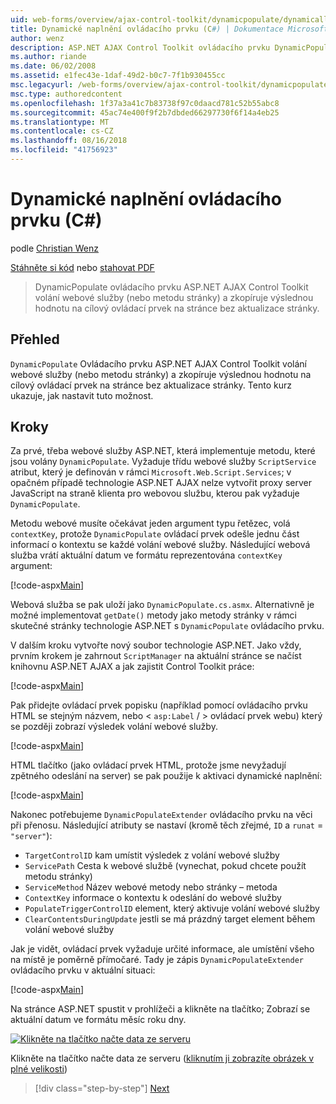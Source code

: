 ```yaml
---
uid: web-forms/overview/ajax-control-toolkit/dynamicpopulate/dynamically-populating-a-control-cs
title: Dynamické naplnění ovládacího prvku (C#) | Dokumentace Microsoftu
author: wenz
description: ASP.NET AJAX Control Toolkit ovládacího prvku DynamicPopulate volání webové služby (nebo metodu stránky) a vyplní výsledné hodnoty do cílového ovládacího prvku na t...
ms.author: riande
ms.date: 06/02/2008
ms.assetid: e1fec43e-1daf-49d2-b0c7-7f1b930455cc
msc.legacyurl: /web-forms/overview/ajax-control-toolkit/dynamicpopulate/dynamically-populating-a-control-cs
msc.type: authoredcontent
ms.openlocfilehash: 1f37a3a41c7b83738f97c0daacd781c52b55abc8
ms.sourcegitcommit: 45ac74e400f9f2b7dbded66297730f6f14a4eb25
ms.translationtype: MT
ms.contentlocale: cs-CZ
ms.lasthandoff: 08/16/2018
ms.locfileid: "41756923"
---
```

<a name="dynamically-populating-a-control-c"></a>Dynamické naplnění ovládacího prvku (C#)
====================
podle [Christian Wenz](https://github.com/wenz)

[Stáhněte si kód](http://download.microsoft.com/download/d/8/f/d8f2f6f9-1b7c-46ad-9252-e1fc81bdea3e/dynamicpopulate0.cs.zip) nebo [stahovat PDF](http://download.microsoft.com/download/b/6/a/b6ae89ee-df69-4c87-9bfb-ad1eb2b23373/dynamicpopulate0CS.pdf)

> DynamicPopulate ovládacího prvku ASP.NET AJAX Control Toolkit volání webové služby (nebo metodu stránky) a zkopíruje výslednou hodnotu na cílový ovládací prvek na stránce bez aktualizace stránky.


## <a name="overview"></a>Přehled

`DynamicPopulate` Ovládacího prvku ASP.NET AJAX Control Toolkit volání webové služby (nebo metodu stránky) a zkopíruje výslednou hodnotu na cílový ovládací prvek na stránce bez aktualizace stránky. Tento kurz ukazuje, jak nastavit tuto možnost.

## <a name="steps"></a>Kroky

Za prvé, třeba webové služby ASP.NET, která implementuje metodu, které jsou volány `DynamicPopulate`. Vyžaduje třídu webové služby `ScriptService` atribut, který je definován v rámci `Microsoft.Web.Script.Services`; v opačném případě technologie ASP.NET AJAX nelze vytvořit proxy server JavaScript na straně klienta pro webovou službu, kterou pak vyžaduje `DynamicPopulate`.

Metodu webové musíte očekávat jeden argument typu řetězec, volá `contextKey`, protože `DynamicPopulate` ovládací prvek odešle jednu část informací o kontextu se každé volání webové služby. Následující webová služba vrátí aktuální datum ve formátu reprezentována `contextKey` argument:

[!code-aspx[Main](dynamically-populating-a-control-cs/samples/sample1.aspx)]

Webová služba se pak uloží jako `DynamicPopulate.cs.asmx`. Alternativně je možné implementovat `getDate()` metody jako metody stránky v rámci skutečné stránky technologie ASP.NET s `DynamicPopulate` ovládacího prvku.

V dalším kroku vytvořte nový soubor technologie ASP.NET. Jako vždy, prvním krokem je zahrnout `ScriptManager` na aktuální stránce se načíst knihovnu ASP.NET AJAX a jak zajistit Control Toolkit práce:

[!code-aspx[Main](dynamically-populating-a-control-cs/samples/sample2.aspx)]

Pak přidejte ovládací prvek popisku (například pomocí ovládacího prvku HTML se stejným názvem, nebo &lt; `asp:Label`  / &gt; ovládací prvek webu) který se později zobrazí výsledek volání webové služby.

[!code-aspx[Main](dynamically-populating-a-control-cs/samples/sample3.aspx)]

HTML tlačítko (jako ovládací prvek HTML, protože jsme nevyžadují zpětného odeslání na server) se pak použije k aktivaci dynamické naplnění:

[!code-aspx[Main](dynamically-populating-a-control-cs/samples/sample4.aspx)]

Nakonec potřebujeme `DynamicPopulateExtender` ovládacího prvku na věci při přenosu. Následující atributy se nastaví (kromě těch zřejmé, `ID` a `runat` = `"server"`):

- `TargetControlID` kam umístit výsledek z volání webové služby
- `ServicePath` Cesta k webové službě (vynechat, pokud chcete použít metodu stránky)
- `ServiceMethod` Název webové metody nebo stránky – metoda
- `ContextKey` informace o kontextu k odeslání do webové služby
- `PopulateTriggerControlID` element, který aktivuje volání webové služby
- `ClearContentsDuringUpdate` jestli se má prázdný target element během volání webové služby

Jak je vidět, ovládací prvek vyžaduje určité informace, ale umístění všeho na místě je poměrně přímočaré. Tady je zápis `DynamicPopulateExtender` ovládacího prvku v aktuální situaci:

[!code-aspx[Main](dynamically-populating-a-control-cs/samples/sample5.aspx)]

Na stránce ASP.NET spustit v prohlížeči a klikněte na tlačítko; Zobrazí se aktuální datum ve formátu měsíc roku dny.


[![Klikněte na tlačítko načte data ze serveru](dynamically-populating-a-control-cs/_static/image2.png)](dynamically-populating-a-control-cs/_static/image1.png)

Klikněte na tlačítko načte data ze serveru ([kliknutím ji zobrazíte obrázek v plné velikosti](dynamically-populating-a-control-cs/_static/image3.png))

> [!div class="step-by-step"]
> [Next](dynamically-populating-a-control-using-javascript-code-cs.md)
